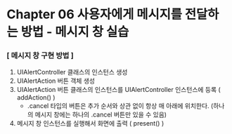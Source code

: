 # Chapter 06 사용자에게 메시지를 전달하는 방법 - 메시지 창 실습

### [ 메시지 창 구현 방법 ]
1. UIAlertController 클래스의 인스턴스 생성
2. UIAlertAction 버튼 객체 생성
3. UIAlertAction 버튼 클래스의 인스턴스를 UIAlertController 인스턴스에 등록 ( addAction() )
    - .cancel 타입의 버튼은 추가 순서와 상관 없이 항상 매 아래에 위치한다. (하나의 메시지 창에는 하나의 .cancel 버튼만 있을 수 있음)
4. 메시지 창 인스턴스를 실행해서 화면에 출력 ( present() )
